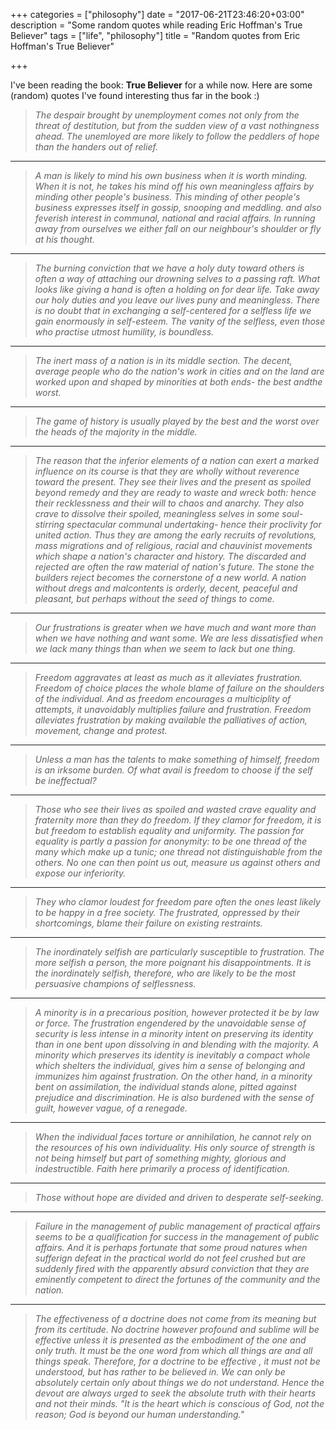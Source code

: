+++
categories = ["philosophy"]
date = "2017-06-21T23:46:20+03:00"
description = "Some random quotes while reading Eric Hoffman's True Believer"
tags = ["life", "philosophy"]
title = "Random quotes from Eric Hoffman's True Believer"

+++

I've been reading the book: **True Believer** for a while now. Here are some (random) quotes I've found interesting thus far in the book :)

> *The despair brought by unemployment comes not only from the threat of destitution, but from the sudden view of a vast nothingness ahead. The unemloyed are more likely to follow the peddlers of hope than the handers out of relief.*

***

> *A man is likely to mind his own business when it is worth minding.
> When it is not, he takes his mind off his own meaningless affairs
> by minding other people's business.
> This minding of other people's business expresses itself in gossip,
> snooping and meddling. and also feverish interest in communal,
> national and racial affairs. In running away from ourselves we either
> fall on our neighbour's shoulder or fly at his thought.*

***

> *The burning conviction that we have a holy duty toward others is
> often a way of attaching our drowning selves to a passing raft. What
> looks like giving a hand is often a holding on for dear life. Take
> away our holy duties and you leave our lives puny and meaningless.
> There is no doubt that in exchanging a self-centered for a selfless
> life we gain enormously in self-esteem. The vanity of the selfless,
> even those who practise utmost humility, is boundless.*

***

> *The inert mass of a nation is in its middle section. The decent,
> average people who do the nation's work in cities and on the land
> are worked upon and shaped by minorities at both ends- the best
> andthe worst.*

***

> *The game of history is usually played by the best and the worst
> over the heads of the majority in the middle.*

***

> *The reason that the inferior elements of a nation can exert a marked
> influence on its course is that they are wholly without reverence
> toward the present. They see their lives and the present as spoiled
> beyond remedy and they are ready to waste and wreck both: hence their
> recklessness and their will to chaos and anarchy. They also crave to
> dissolve their spoiled, meaningless selves in some soul-stirring
> spectacular communal undertaking- hence their proclivity for united
> action. Thus they are among the early recruits of revolutions, mass
> migrations and of religious, racial and chauvinist movements which
> shape a nation's character and history. The discarded and rejected
> are often the raw material of nation's future. The stone the builders
> reject becomes the cornerstone of a new world. A nation without dregs
> and malcontents is orderly, decent, peaceful and pleasant, but
> perhaps without the seed of things to come.*

***

> *Our frustrations is greater when we have much and want more than
> when we have nothing and want some. We are less dissatisfied when
> we lack many things than when we seem to lack but one thing.*

***

> *Freedom aggravates at least as much as it alleviates frustration.
> Freedom of choice places the whole blame of failure on the shoulders
> of the individual. And as freedom encourages a multiciplity of
> attempts, it unavoidably multiplies failure and frustration. Freedom
> alleviates frustration by making available the palliatives of action,
> movement, change and protest.*

***

> *Unless a man has the talents to make something of himself, freedom is
> an irksome burden. Of what avail is freedom to choose if the self be
> ineffectual?*

***

> *Those who see their lives as spoiled and wasted crave equality and
> fraternity more than they do freedom. If they clamor for freedom, it
> is but freedom to establish equality and uniformity. The passion for
> equality is partly a passion for anonymity: to be one thread of the
> many which make up a tunic; one thread not distinguishable from the
> others. No one can then point us out, measure us against others and
> expose our inferiority.*

***

> *They who clamor loudest for freedom pare often the ones least likely
> to be happy in a free society. The frustrated, oppressed by their
> shortcomings, blame their failure on existing restraints.*

***

> *The inordinately selfish are particularly susceptible to frustration.
> The more selfish a person, the more poignant his disappointments. It
> is the inordinately selfish, therefore, who are likely to be the most
> persuasive champions of selflessness.*

***

> *A minority is in a precarious position, however protected it be by law
> or force. The frustration engendered by the unavoidable sense of security
> is less intense in a minority intent on preserving its identity than in
> one bent upon dissolving in and blending with the majority. A minority
> which preserves its identity is inevitably a compact whole which shelters
> the individual, gives him a sense of belonging and immunizes him against
> frustration. On the other hand, in a minority bent on assimilation, the
> individual stands alone, pitted against prejudice and discrimination. He
> is also burdened with the sense of guilt, however vague, of a renegade.*

***

> *When the individual faces torture or annihilation, he cannot rely on the
> resources of his own individuality. His only source of strength is not being
> himself but part of something mighty, glorious and indestructible. Faith here
> primarily a process of identification.*

***

> *Those without hope are divided and driven to desperate self-seeking.*

***

> *Failure in the management of public management of practical affairs seems to
> be a qualification for success in the management of public affairs. And it is
> perhaps fortunate that some proud natures when sufferign defeat in the
> practical world do not feel crushed but are suddenly fired with the
> apparently absurd conviction that they are eminently competent to direct the
> fortunes of the community and the nation.*

***

> *The effectiveness of a doctrine does not come from its meaning but from its
> certitude. No doctrine however profound and sublime will be effective unless
> it is presented as the embodiment of the one and only truth. It must be the
> one word from which all things are and all things speak. Therefore, for a
> doctrine to be effective , it must not be understood, but has rather to be
> believed in. We can only be absolutely certain only about things we do not
> understand. Hence the devout are always urged to seek the absolute truth with
> their hearts and not their minds. "It is the heart which is conscious of God,
> not the reason; God is beyond our human understanding."*
